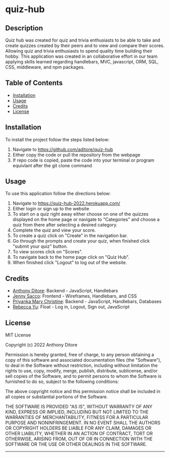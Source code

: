 # quiz-hub

## Description

Quiz hub was created for quiz and trivia enthusiasts to be able to take and create quizzes created by their peers and to view and compare their scores. Allowing quiz and trivia enthusiasts to spend quality time building their hobby. This application was created in an collaborative effort in our team applying skills learned regarding handlebars, MVC, javascript, ORM, SQL, CSS, middleware, and npm packages. 

## Table of Contents

- [Installation](#installation)
- [Usage](#usage)
- [Credits](#credits)
- [License](#license)

## Installation

To install the project follow the steps listed below:
1. Navigate to https://github.com/aditore/quiz-hub
2. Either copy the code or pull the repository from the webpage
3. If repo code is copied, paste the code into your terminal or program equivlant after the git clone command

## Usage

To use this application follow the directions below:
1. Navigate to https://quiz-hub-2022.herokuapp.com/ 
2. Either login or sign up to the website
3. To start on a quiz right away either choose on one of the quizzes displayed on the home page or navigate to "Categories" and choose a quiz from there after selecting a desired category.
4. Complete the quiz and view your score.
5. To create a quiz click on "Create" in the navigation bar.
6. Go through the prompts and create your quiz, when finished click "submit your quiz" button.
7. To view scores click on "Scores".
8. To navigate back to the home page click on "Quiz Hub".
9. When finished click "Logout" to log out of the website.


## Credits

- [Anthony Ditore](https://github.com/aditore): Backend - JavaScript, Handlebars
- [Jenny Sacco](https://github.com/jennyrae818): Frontend - Wireframes, Handlebars, and CSS
- [Priyanka Mary Christine](https://github.com/marycpriyanka): Backend - JavaScript, Handlebars, Databases 
- [Rebecca Yu](https://github.com/becca6758): Float - Log in, Logout, Sign out, JavaScript

## License

MIT License

Copyright (c) 2022 Anthony Ditore

Permission is hereby granted, free of charge, to any person obtaining a copy
of this software and associated documentation files (the "Software"), to deal
in the Software without restriction, including without limitation the rights
to use, copy, modify, merge, publish, distribute, sublicense, and/or sell
copies of the Software, and to permit persons to whom the Software is
furnished to do so, subject to the following conditions:

The above copyright notice and this permission notice shall be included in all
copies or substantial portions of the Software.

THE SOFTWARE IS PROVIDED "AS IS", WITHOUT WARRANTY OF ANY KIND, EXPRESS OR
IMPLIED, INCLUDING BUT NOT LIMITED TO THE WARRANTIES OF MERCHANTABILITY,
FITNESS FOR A PARTICULAR PURPOSE AND NONINFRINGEMENT. IN NO EVENT SHALL THE
AUTHORS OR COPYRIGHT HOLDERS BE LIABLE FOR ANY CLAIM, DAMAGES OR OTHER
LIABILITY, WHETHER IN AN ACTION OF CONTRACT, TORT OR OTHERWISE, ARISING FROM,
OUT OF OR IN CONNECTION WITH THE SOFTWARE OR THE USE OR OTHER DEALINGS IN THE
SOFTWARE.

---
